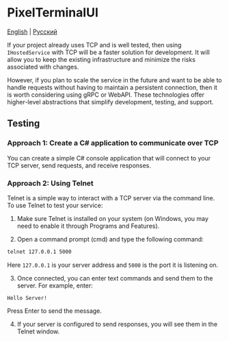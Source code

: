 # PixelTerminalUI

[English](README.md) | [Русский](README.ru.md)

If your project already uses TCP and is well tested, then using `IHostedService` with TCP will be a faster solution for development. It will allow you to keep the existing infrastructure and minimize the risks associated with changes.

However, if you plan to scale the service in the future and want to be able to handle requests without having to maintain a persistent connection, then it is worth considering using gRPC or WebAPI. These technologies offer higher-level abstractions that simplify development, testing, and support.

## Testing

### Approach 1: Create a C# application to communicate over TCP

You can create a simple C# console application that will connect to your TCP server, send requests, and receive responses.

### Approach 2: Using Telnet

Telnet is a simple way to interact with a TCP server via the command line. To use Telnet to test your service:

1. Make sure Telnet is installed on your system (on Windows, you may need to enable it through Programs and Features).

2. Open a command prompt (cmd) and type the following command:

```bat
telnet 127.0.0.1 5000
```

Here `127.0.0.1` is your server address and `5000` is the port it is listening on.

3. Once connected, you can enter text commands and send them to the server. For example, enter:

```
Hello Server!
```

Press Enter to send the message.

4. If your server is configured to send responses, you will see them in the Telnet window.
